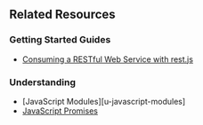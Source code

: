 ## Related Resources

### Getting Started Guides

* [Consuming a RESTful Web Service with rest.js][gs-consuming-rest-restjs]

[gs-consuming-rest-restjs]: /guides/gs/consuming-rest-restjs/

### Understanding

* [JavaScript Modules][u-javascript-modules]
* [JavaScript Promises][u-javascript-promises]

[u-javascript-promises]: /understanding/javascript-promises
[u-javascript-package-managers]: /understanding/javascript-package-managers
